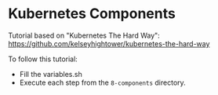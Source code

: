# Kubernetes Components

Tutorial based on "Kubernetes The Hard Way": https://github.com/kelseyhightower/kubernetes-the-hard-way

To follow this tutorial:
- Fill the variables.sh
- Execute each step from the `8-components` directory.